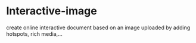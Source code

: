# Interactive-image
create online interactive document based on an image uploaded by adding hotspots, rich media,...
